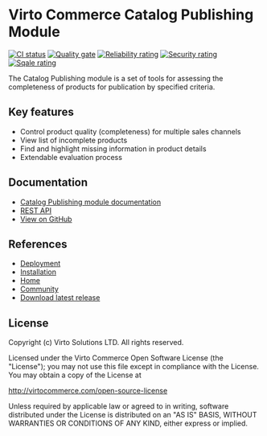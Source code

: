 # Virto Commerce Catalog Publishing Module

[![CI status](https://github.com/VirtoCommerce/vc-module-catalog-publishing/workflows/Module%20CI/badge.svg?branch=dev)](https://github.com/VirtoCommerce/vc-module-catalog-publishing/actions?query=workflow%3A"Module+CI") [![Quality gate](https://sonarcloud.io/api/project_badges/measure?project=VirtoCommerce_vc-module-catalog-publishing&metric=alert_status&branch=dev)](https://sonarcloud.io/dashboard?id=VirtoCommerce_vc-module-catalog-publishing) [![Reliability rating](https://sonarcloud.io/api/project_badges/measure?project=VirtoCommerce_vc-module-catalog-publishing&metric=reliability_rating&branch=dev)](https://sonarcloud.io/dashboard?id=VirtoCommerce_vc-module-catalog-publishing) [![Security rating](https://sonarcloud.io/api/project_badges/measure?project=VirtoCommerce_vc-module-catalog-publishing&metric=security_rating&branch=dev)](https://sonarcloud.io/dashboard?id=VirtoCommerce_vc-module-catalog-publishing) [![Sqale rating](https://sonarcloud.io/api/project_badges/measure?project=VirtoCommerce_vc-module-catalog-publishing&metric=sqale_rating&branch=dev)](https://sonarcloud.io/dashboard?id=VirtoCommerce_vc-module-catalog-publishing)

The Catalog Publishing module is a set of tools for assessing the completeness of products for publication by specified criteria.

## Key features

* Control product quality (completeness) for multiple sales channels
* View list of incomplete products
* Find and highlight missing information in product details
* Extendable evaluation process

## Documentation

* [Catalog Publishing module documentation](https://docs.virtocommerce.org/platform/user-guide/catalog-publishing/overview/)
* [REST API](https://virtostart-demo-admin.govirto.com/docs/index.html?urls.primaryName=VirtoCommerce.CatalogPublishing)
* [View on GitHub](https://github.com/VirtoCommerce/vc-module-catalog-publishing/)

## References

* [Deployment](https://docs.virtocommerce.org/platform/developer-guide/Tutorials-and-How-tos/Tutorials/deploy-module-from-source-code/)
* [Installation](https://docs.virtocommerce.org/platform/user-guide/modules-installation/)
* [Home](https://virtocommerce.com)
* [Community](https://www.virtocommerce.org)
* [Download latest release](https://github.com/VirtoCommerce/vc-module-catalog-publishing/releases/latest)

## License

Copyright (c) Virto Solutions LTD.  All rights reserved.

Licensed under the Virto Commerce Open Software License (the "License"); you
may not use this file except in compliance with the License. You may
obtain a copy of the License at

http://virtocommerce.com/open-source-license

Unless required by applicable law or agreed to in writing, software
distributed under the License is distributed on an "AS IS" BASIS,
WITHOUT WARRANTIES OR CONDITIONS OF ANY KIND, either express or
implied.




